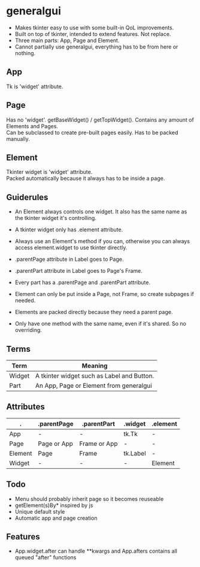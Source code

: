 # generalgui
* Makes tkinter easy to use with some built-in QoL improvements.
* Built on top of tkinter, intended to extend features. Not replace.
* Three main parts: App, Page and Element.
* Cannot partially use generalgui, everything has to be from here or nothing.

## App
Tk is 'widget' attribute.  

## Page
Has no 'widget'. getBaseWidget() / getTopWidget().
Contains any amount of Elements and Pages.  
Can be subclassed to create pre-built pages easily.
Has to be packed manually.

## Element
Tkinter widget is 'widget' attribute.  
Packed automatically because it always has to be inside a page.  

## Guiderules
 * An Element always controls one widget. It also has the same name as the tkinter widget it's controlling.
 * A tkinter widget only has .element attribute.
 * Always use an Element's method if you can, otherwise you can always access element.widget to use tkinter directly.
 * .parentPage attribute in Label goes to Page.
 * .parentPart attribute in Label goes to Page's Frame.
 * Every part has a .parentPage and .parentPart attribute.
 * Element can only be put inside a Page, not Frame, so create subpages if needed.
 * Elements are packed directly because they need a parent page.
 
 * Only have one method with the same name, even if it's shared. So no overriding.

## Terms
Term | Meaning
---|---
Widget | A tkinter widget such as Label and Button.
Part | An App, Page or Element from generalgui

## Attributes
.  | .parentPage   | .parentPart   | .widget   | .element
---|---|---|---|---
App         | -             | -             | tk.Tk     | -
Page        | Page or App   | Frame or App  | -         | -
Element     | Page          | Frame         | tk.Label  | -
Widget      | -             | -             | -         | Element

## Todo
 * Menu should probably inherit page so it becomes reuseable
 * getElement(s)By* inspired by js
 * Unique default style
 * Automatic app and page creation

## Features
 * App.widget.after can handle **kwargs and App.afters contains all queued "after" functions
